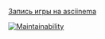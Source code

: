 [Запись игры на asciinema](https://asciinema.org/connect/a08371a1-f487-4cd4-bede-d66d12e25a2b)

[![Maintainability](https://api.codeclimate.com/v1/badges/b3c2e17675642b22dbae/maintainability)](https://codeclimate.com/github/vitnov47/metod_PO_lab1/maintainability)
